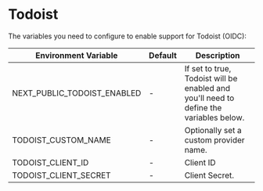 # Todoist

The variables you need to configure to enable support for Todoist (OIDC):

| Environment Variable         | Default | Description                                                                                        |
| ---------------------------- | ------- |----------------------------------------------------------------------------------------------------|
| NEXT_PUBLIC_TODOIST_ENABLED | -       | If set to true, Todoist will be enabled and you'll need to define the variables below. |
| TODOIST_CUSTOM_NAME         | -       | Optionally set a custom provider name.                                                             |
| TODOIST_CLIENT_ID           | -       | Client ID                                                                                          |
| TODOIST_CLIENT_SECRET       | -       | Client Secret.                                                                                     |
